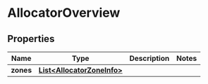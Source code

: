 # AllocatorOverview

## Properties
Name | Type | Description | Notes
------------ | ------------- | ------------- | -------------
**zones** | [**List&lt;AllocatorZoneInfo&gt;**](AllocatorZoneInfo.md) |  | 
